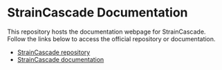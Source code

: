 # StrainCascade Documentation

This repository hosts the documentation webpage for StrainCascade. Follow the links below to access the official repository or documentation.

-   [StrainCascade repository](https://github.com/SBUJordi/StrainCascade)
-   [StrainCascade documentation](https://sbujordi.github.io/StrainCascade_documentation/)

